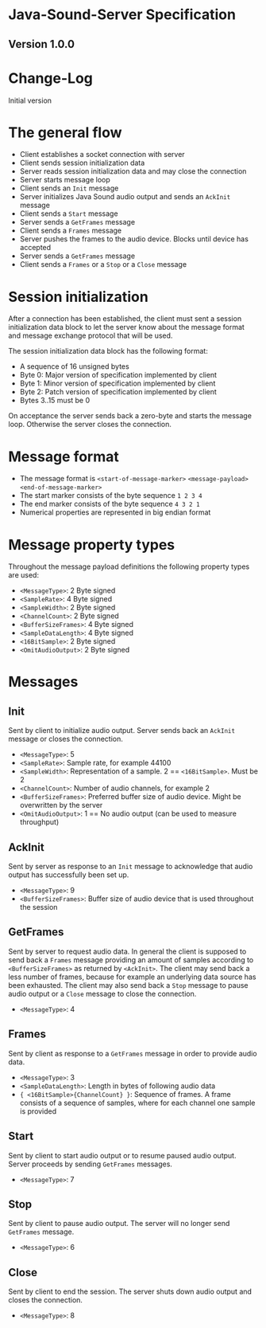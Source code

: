 # Java-Sound-Server Specification

## Version 1.0.0

# Change-Log

Initial version

# The general flow

* Client establishes a socket connection with server
* Client sends session initialization data
* Server reads session initialization data and may close the connection
* Server starts message loop
* Client sends an `Init` message
* Server initializes Java Sound audio output and sends an `AckInit` message
* Client sends a `Start` message
* Server sends a `GetFrames` message
* Client sends a `Frames` message
* Server pushes the frames to the audio device. Blocks until device has accepted
* Server sends a `GetFrames` message
* Client sends a `Frames` or a `Stop` or a `Close` message

# Session initialization

After a connection has been established, the client must sent a session initialization
data block to let the server know about the message format and message exchange protocol
that will be used.

The session initialization data block has the following format:

* A sequence of 16 unsigned bytes
* Byte 0: Major version of specification implemented by client
* Byte 1: Minor version of specification implemented by client
* Byte 2: Patch version of specification implemented by client
* Bytes 3..15 must be 0

On acceptance the server sends back a zero-byte and starts the
message loop. Otherwise the server closes the connection.
    
# Message format

* The message format is `<start-of-message-marker>` `<message-payload>` `<end-of-message-marker>`
* The start marker consists of the byte sequence `1 2 3 4`
* The end marker consists of the byte sequence `4 3 2 1`
* Numerical properties are represented in big endian format

# Message property types

Throughout the message payload definitions the following property types are used: 

* `<MessageType>`: 2 Byte signed
* `<SampleRate>`: 4 Byte signed
* `<SampleWidth>`: 2 Byte signed
* `<ChannelCount>`: 2 Byte signed
* `<BufferSizeFrames>`: 4 Byte signed
* `<SampleDataLength>`: 4 Byte signed
* `<16BitSample>`: 2 Byte signed
* `<OmitAudioOutput>`: 2 Byte signed 

# Messages

## Init

Sent by client to initialize audio output. Server sends back an `AckInit` message or closes the connection.

* `<MessageType>`: 5
* `<SampleRate>`: Sample rate, for example 44100
* `<SampleWidth>`: Representation of a sample. 2 == `<16BitSample>`. Must be 2
* `<ChannelCount>`: Number of audio channels, for example 2
* `<BufferSizeFrames>`: Preferred buffer size of audio device. Might be overwritten by the server
* `<OmitAudioOutput>`: 1 == No audio output (can be used to measure throughput) 

## AckInit

Sent by server as response to an `Init` message to acknowledge that audio output has successfully been set up.

* `<MessageType>`: 9
* `<BufferSizeFrames>`: Buffer size of audio device that is used throughout the session

## GetFrames

Sent by server to request audio data. In general the client is supposed to send
back a `Frames` message providing an amount of samples according to `<BufferSizeFrames>`
as returned by `<AckInit>`.
The client may send back a less number of frames, because for example an underlying data source
has been exhausted.
The client may also send back a `Stop` message to pause audio output or a `Close` message
to close the connection.

* `<MessageType>`: 4

## Frames

Sent by client as response to a `GetFrames` message in order to provide audio data.

* `<MessageType>`: 3
* `<SampleDataLength>`: Length in bytes of following audio data
* `{ <16BitSample>{ChannelCount} }`: Sequence of frames. A frame consists of a sequence of samples, where for each channel one sample is provided

## Start

Sent by client to start audio output or to resume paused audio output. Server proceeds by sending `GetFrames` messages.

* `<MessageType>`: 7

## Stop

Sent by client to pause audio output. The server will no longer send `GetFrames` message.

* `<MessageType>`: 6

## Close

Sent by client to end the session. The server shuts down audio output and closes the connection.

* `<MessageType>`: 8

